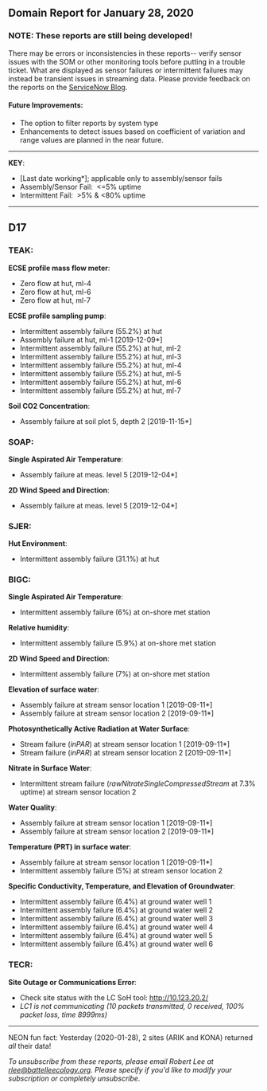 ## Domain Report for January 28, 2020


### NOTE: These reports are still being developed!
There may be errors or inconsistencies in these reports-- verify sensor issues with the SOM or other monitoring tools before putting in a trouble ticket. What are displayed as sensor failures or intermittent failures may instead be transient issues in streaming data.
Please provide feedback on the reports on the [ServiceNow Blog](https://neon.service-now.com/community?id=community_blog&sys_id=9b4fbe8adbed734017ecf9041d9619be).

#### Future Improvements: 
 - The option to filter reports by system type 
 - Enhancements to detect issues based on coefficient of variation and range values are planned in the near future.

***

**KEY**:

 - [Last date working*]; applicable only to assembly/sensor fails
 - Assembly/Sensor Fail:&nbsp;&nbsp;<=5% uptime
 - Intermittent Fail:&nbsp;&nbsp;>5% & <80% uptime

***
## D17

### TEAK:

**ECSE profile mass flow meter**:
 - Zero flow at hut, ml-4
 - Zero flow at hut, ml-6
 - Zero flow at hut, ml-7

**ECSE profile sampling pump**:
 - Intermittent assembly failure (55.2%) at hut
 - Assembly failure at hut, ml-1 [2019-12-09*]
 - Intermittent assembly failure (55.2%) at hut, ml-2
 - Intermittent assembly failure (55.2%) at hut, ml-3
 - Intermittent assembly failure (55.2%) at hut, ml-4
 - Intermittent assembly failure (55.2%) at hut, ml-5
 - Intermittent assembly failure (55.2%) at hut, ml-6
 - Intermittent assembly failure (55.2%) at hut, ml-7

**Soil CO2 Concentration**:
 - Assembly failure at soil plot 5, depth 2 [2019-11-15*]

### SOAP:

**Single Aspirated Air Temperature**:
 - Assembly failure at meas. level 5 [2019-12-04*]

**2D Wind Speed and Direction**:
 - Assembly failure at meas. level 5 [2019-12-04*]

### SJER:

**Hut Environment**:
 - Intermittent assembly failure (31.1%) at hut

### BIGC:

**Single Aspirated Air Temperature**:
 - Intermittent assembly failure (6%) at on-shore met station

**Relative humidity**:
 - Intermittent assembly failure (5.9%) at on-shore met station

**2D Wind Speed and Direction**:
 - Intermittent assembly failure (7%) at on-shore met station

**Elevation of surface water**:
 - Assembly failure at stream sensor location 1 [2019-09-11*]
 - Assembly failure at stream sensor location 2 [2019-09-11*]

**Photosynthetically Active Radiation at Water Surface**:
 - Stream failure (_inPAR_) at stream sensor location 1 [2019-09-11*]
 - Stream failure (_inPAR_) at stream sensor location 2 [2019-09-11*]

**Nitrate in Surface Water**:
 - Intermittent stream failure (_rawNitrateSingleCompressedStream_ at 7.3% uptime) at stream sensor location 2

**Water Quality**:
 - Assembly failure at stream sensor location 1 [2019-09-11*]
 - Assembly failure at stream sensor location 2 [2019-09-11*]

**Temperature (PRT) in surface water**:
 - Assembly failure at stream sensor location 1 [2019-09-11*]
 - Intermittent assembly failure (5%) at stream sensor location 2

**Specific Conductivity, Temperature, and Elevation of Groundwater**:
 - Intermittent assembly failure (6.4%) at ground water well 1
 - Intermittent assembly failure (6.4%) at ground water well 2
 - Intermittent assembly failure (6.4%) at ground water well 3
 - Intermittent assembly failure (6.4%) at ground water well 4
 - Intermittent assembly failure (6.4%) at ground water well 5
 - Intermittent assembly failure (6.4%) at ground water well 6

### TECR:

**Site Outage or Communications Error**:
 - Check site status with the LC SoH tool: http://10.123.20.2/
 - _LC1 is not communicating (10 packets transmitted, 0 received, 100% packet loss, time 8999ms)_

***
NEON fun fact: Yesterday (2020-01-28), 2 sites (ARIK and KONA) returned _all_ their data!

_To unsubscribe from these reports, please email Robert Lee at rlee@battelleecology.org. Please specify if you'd like to modify your subscription or completely unsubscribe._
